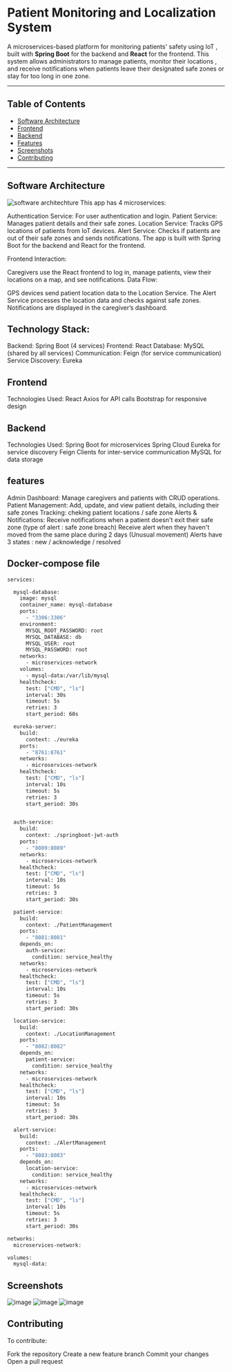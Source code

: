 # Patient Monitoring and Localization System  

A microservices-based platform for monitoring patients' safety using IoT , built with **Spring Boot** for the backend and **React** for the frontend. This system allows administrators to manage patients, monitor their locations , and receive notifications when patients leave their designated safe zones or stay for too long in one zone.

---

## Table of Contents

- [Software Architecture](#software-architecture)
- [Frontend](#frontend)
- [Backend](#backend)
- [Features](#features)
- [Screenshots](#screenshots)
- [Contributing](#contributing)

---

## Software Architecture
![software architechture](https://github.com/user-attachments/assets/3f9c50c2-bd4a-4fe2-a010-eb778c1fb3a5)
This app has 4 microservices:

Authentication Service: For user authentication and login.
Patient Service: Manages patient details and their safe zones.
Location Service: Tracks GPS locations of patients from IoT devices.
Alert Service: Checks if patients are out of their safe zones and sends notifications.
The app is built with Spring Boot for the backend and React for the frontend.

Frontend Interaction:

Caregivers use the React frontend to log in, manage patients, view their locations on a map, and see notifications.
Data Flow:

GPS devices send patient location data to the Location Service.
The Alert Service processes the location data and checks against safe zones.
Notifications are displayed in the caregiver’s dashboard.

## Technology Stack:

Backend: Spring Boot (4 services)
Frontend: React
Database: MySQL (shared by all services)
Communication: Feign (for service communication)
Service Discovery: Eureka
 ## Frontend
Technologies Used:
React
Axios for API calls
Bootstrap for responsive design
## Backend
Technologies Used:
Spring Boot for microservices
Spring Cloud Eureka for service discovery
Feign Clients for inter-service communication
MySQL for data storage

## features
Admin Dashboard:
Manage caregivers and patients with CRUD operations.
Patient Management:
Add, update, and view patient details, including their safe zones
Tracking:
cheking patient locations / safe zone
Alerts & Notifications:
Receive notifications when a patient doesn't exit their safe zone (type of alert : safe zone breach)
Receive alert when they haven't moved from the same place during 2 days (Unusual movement)
Alerts have 3 states : new / acknowledge / resolved

## Docker-compose file
```sh
services:

  mysql-database:
    image: mysql
    container_name: mysql-database
    ports:
      - "3306:3306"
    environment:
      MYSQL_ROOT_PASSWORD: root
      MYSQL_DATABASE: db
      MYSQL_USER: root
      MYSQL_PASSWORD: root
    networks:
      - microservices-network
    volumes:
      - mysql-data:/var/lib/mysql
    healthcheck:
      test: ["CMD", "ls"]
      interval: 30s
      timeout: 5s
      retries: 3
      start_period: 60s

  eureka-server:
    build:
      context: ./eureka
    ports:
      - "8761:8761"
    networks:
      - microservices-network
    healthcheck:
      test: ["CMD", "ls"]
      interval: 10s
      timeout: 5s
      retries: 3
      start_period: 30s


  auth-service:
    build:
      context: ./springboot-jwt-auth
    ports:
      - "8089:8089"
    networks:
      - microservices-network
    healthcheck:
      test: ["CMD", "ls"]
      interval: 10s
      timeout: 5s
      retries: 3
      start_period: 30s

  patient-service:
    build:
      context: ./PatientManagement
    ports:
      - "8081:8081"
    depends_on:
      auth-service:
        condition: service_healthy
    networks:
      - microservices-network
    healthcheck:
      test: ["CMD", "ls"]
      interval: 10s
      timeout: 5s
      retries: 3
      start_period: 30s

  location-service:
    build:
      context: ./LocationManagement
    ports:
      - "8082:8082"
    depends_on:
      patient-service:
        condition: service_healthy
    networks:
      - microservices-network
    healthcheck:
      test: ["CMD", "ls"]
      interval: 10s
      timeout: 5s
      retries: 3
      start_period: 30s

  alert-service:
    build:
      context: ./AlertManagement
    ports:
      - "8083:8083"
    depends_on:
      location-service:
        condition: service_healthy
    networks:
      - microservices-network
    healthcheck:
      test: ["CMD", "ls"]
      interval: 10s
      timeout: 5s
      retries: 3
      start_period: 30s

networks:
  microservices-network:

volumes:
  mysql-data:
```
## Screenshots
![image](https://github.com/user-attachments/assets/d4a61654-105a-48c7-9bb5-cf65083052ff)
![image](https://github.com/user-attachments/assets/82b062fc-75a8-476e-a297-6e51b03028d8)
![image](https://github.com/user-attachments/assets/10d59eb3-c39c-4019-b18d-891687d7d5b1)



## Contributing
 To contribute:

Fork the repository
Create a new feature branch
Commit your changes
Open a pull request
